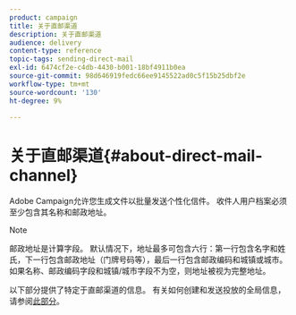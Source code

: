 ```yaml
---
product: campaign
title: 关于直邮渠道
description: 关于直邮渠道
audience: delivery
content-type: reference
topic-tags: sending-direct-mail
exl-id: 6474cf2e-c4db-4430-b001-18bf4911b0ea
source-git-commit: 98d646919fedc66ee9145522ad0c5f15b25dbf2e
workflow-type: tm+mt
source-wordcount: '130'
ht-degree: 9%

---
```


# 关于直邮渠道{#about-direct-mail-channel}

Adobe Campaign允许您生成文件以批量发送个性化信件。 收件人用户档案必须至少包含其名称和邮政地址。

>[!NOTE]
>
>邮政地址是计算字段。 默认情况下，地址最多可包含六行：第一行包含名字和姓氏，下一行包含邮政地址（门牌号码等），最后一行包含邮政编码和城镇或城市。\
>如果名称、邮政编码字段和城镇/城市字段不为空，则地址被视为完整地址。

以下部分提供了特定于直邮渠道的信息。 有关如何创建和发送投放的全局信息，请参阅[此部分](../../delivery/using/steps-about-delivery-creation-steps.md)。
